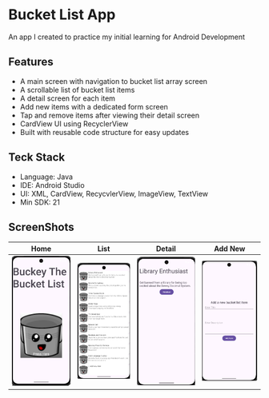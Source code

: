 # Bucket List App

An app I created to practice my initial learning for Android Development


## Features

- A main screen with navigation to bucket list array screen
- A scrollable list of bucket list items
- A detail screen for each item
- Add new items with a dedicated form screen
- Tap and remove items after viewing their detail screen
- CardView UI using RecyclerView
- Built with reusable code structure for easy updates

## Teck Stack
- Language: Java
- IDE: Android Studio
- UI: XML, CardView, RecycvlerView, ImageView, TextView
- Min SDK: 21

## ScreenShots

| Home                                 | List | Detail | Add New |
|--------------------------------------|------|--------|----------|
| ![Home Screen](screenshots/home.png) | ![Bucket List](screenshots/BL.png) | ![Details](screenshots/details.png) | ![Add Form](screenshots/add.png) |
